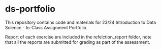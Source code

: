 # ds-portfolio

This repository contains code and materials for 23/24 Introduction to Data Science - In-Class Assignment Portfolio.

Report of each exercise are included in the refelction_report folder, note that all the reports are submitted for grading as part of the assessment. 






